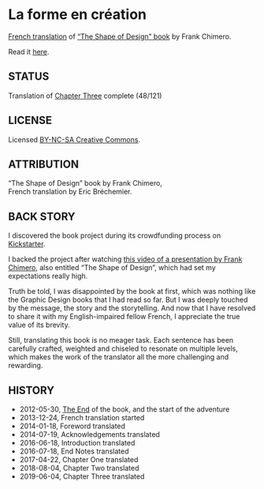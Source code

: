 La forme en création
====================

[French translation][BOOK_FR] of [“The Shape of Design” book][BOOK]
by Frank Chimero.

Read it [here][BOOK_FR].

[BOOK]: https://shapeofdesignbook.com/
[BOOK_FR]: https://eric-brechemier.github.io/the-shape-of-design-french-translation/book-fr/

## STATUS ##

Translation of [Chapter Three][CURRENT] complete (48/121)

[CURRENT]: https://eric-brechemier.github.io/the-shape-of-design-french-translation/book-fr/chapitre03.html

## LICENSE ##

Licensed [BY-NC-SA Creative Commons][LICENSE].

[LICENSE]: http://creativecommons.org/licenses/by-nc-sa/3.0/

## ATTRIBUTION ##

“The Shape of Design” book by Frank Chimero,  
French translation by Eric Bréchemier.

## BACK STORY ##

I discovered the book project during its crowdfunding process
on [Kickstarter][].

[Kickstarter]: http://www.kickstarter.com/projects/fchimero/the-shape-of-design

I backed the project after watching
[this video of a presentation by Frank Chimero][VIDEO],
also entitled “The Shape of Design”,
which had set my expectations really high.

[VIDEO]: http://vimeo.com/17084347

Truth be told, I was disappointed by the book at first, which
was nothing like the Graphic Design books that I had read so far.
But I was deeply touched by the message, the story and the storytelling.
And now that I have resolved to share it with my English-impaired fellow
French, I appreciate the true value of its brevity.

Still, translating this book is no meager task. Each sentence has been
carefully crafted, weighted and chiseled to resonate on multiple levels,
which makes the work of the translator all the more challenging and rewarding.

## HISTORY ##

* 2012-05-30, [The End][THE_END]
  of the book, and the start of the adventure
* 2013-12-24, French translation started
* 2014-01-18, Foreword translated
* 2014-07-19, Acknowledgements translated
* 2016-06-18, Introduction translated
* 2016-07-18, End Notes translated
* 2017-04-22, Chapter One translated
* 2018-08-04, Chapter Two translated
* 2019-06-04, Chapter Three translated

[THE_END]: http://www.kickstarter.com/projects/fchimero/the-shape-of-design/posts/236908
